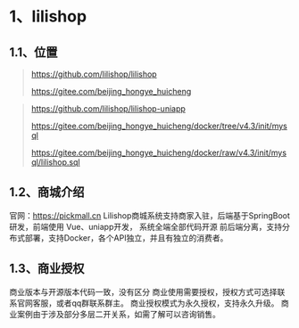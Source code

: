 # 1、lilishop
## 1.1、位置
> https://github.com/lilishop/lilishop
> 
> https://gitee.com/beijing_hongye_huicheng


> https://github.com/lilishop/lilishop-uniapp
> 
> https://gitee.com/beijing_hongye_huicheng/docker/tree/v4.3/init/mysql
> 
> https://gitee.com/beijing_hongye_huicheng/docker/raw/v4.3/init/mysql/lilishop.sql

## 1.2、商城介绍
官网：https://pickmall.cn
Lilishop商城系统支持商家入驻，后端基于SpringBoot 研发，前端使用 Vue、uniapp开发， 系统全端全部代码开源
前后端分离，支持分布式部署，支持Docker，各个API独立，并且有独立的消费者。

## 1.3、商业授权
商业版本与开源版本代码一致，没有区分
商业使用需要授权，授权方式可选择联系官网客服，或者qq群联系群主。
商业授权模式为永久授权，支持永久升级。
商业案例由于涉及部分多层二开关系，如需了解可以咨询销售。

